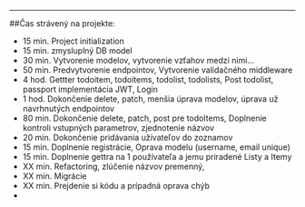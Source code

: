 ***
##Čas strávený na projekte:
- 15 min. Project initialization
- 15 min. zmysluplný DB model
- 30 min. Vytvorenie modelov, vytvorenie vzťahov medzi nimi...
- 50 min. Predvytvorenie endpointov, Vytvorenie validačného middleware
- 4 hod. Gettter todoitem, todoitems, todolist, todolists, Post todolist, passport implementácia JWT, Login
- 1 hod. Dokončenie delete, patch, menšia úprava modelov, úprava už navrhnutých endpointov
- 80 min. Dokončenie delete, patch, post pre todoItems, Doplnenie kontroli vstupných parametrov, zjednotenie názvov
- 20 min. Dokončenie pridávania uživateľov do zoznamov
- 15 min. Doplnenie registrácie, Oprava modelu (username, email unique)
- 15 min. Doplnenie gettra na 1 používateľa a jemu priradené Listy a Itemy
- XX min. Refactoring, zlúčenie názvov premenný,
- XX min. Migrácie
- XX min. Prejdenie si kódu a prípadná oprava chýb
- 